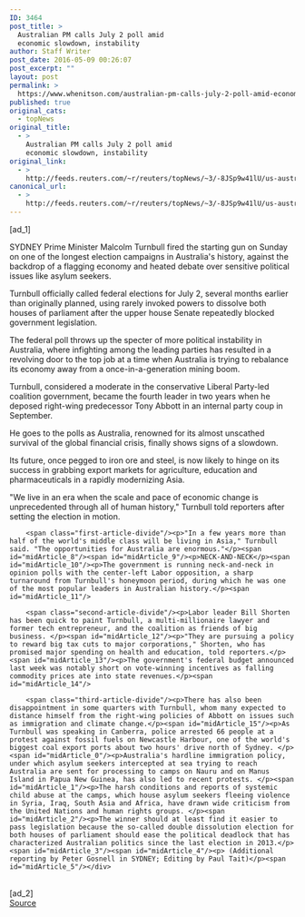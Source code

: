 ```yaml
---
ID: 3464
post_title: >
  Australian PM calls July 2 poll amid
  economic slowdown, instability
author: Staff Writer
post_date: 2016-05-09 00:26:07
post_excerpt: ""
layout: post
permalink: >
  https://www.whenitson.com/australian-pm-calls-july-2-poll-amid-economic-slowdown-instability/
published: true
original_cats:
  - topNews
original_title:
  - >
    Australian PM calls July 2 poll amid
    economic slowdown, instability
original_link:
  - >
    http://feeds.reuters.com/~r/reuters/topNews/~3/-8JSp9w41lU/us-australia-politics-election-idUSKCN0XZ022
canonical_url:
  - >
    http://feeds.reuters.com/~r/reuters/topNews/~3/-8JSp9w41lU/us-australia-politics-election-idUSKCN0XZ022
---
```

 [ad_1]
<br><div id="articleText">
<span id="midArticle_start"/>

<span id="midArticle_0"/><span class="focusParagraph" readability="5"><p><span class="articleLocation">SYDNEY</span> Prime Minister Malcolm Turnbull fired the starting gun on Sunday on one of the longest election campaigns in Australia's history, against the backdrop of a flagging economy and heated debate over sensitive political issues like asylum seekers. </p></span><span id="midArticle_1"/><p>Turnbull officially called federal elections for July 2, several months earlier than originally planned, using rarely invoked powers to dissolve both houses of parliament after the upper house Senate repeatedly blocked government legislation. </p><span id="midArticle_2"/><p>The federal poll throws up the specter of more political instability in Australia, where infighting among the leading parties has resulted in a revolving door to the top job at a time when Australia is trying to rebalance its economy away from a once-in-a-generation mining boom.</p><span id="midArticle_3"/><p>Turnbull, considered a moderate in the conservative Liberal Party-led coalition government, became the fourth leader in two years when he deposed right-wing predecessor Tony Abbott in an internal party coup in September.</p><span id="midArticle_4"/><p>He goes to the polls as Australia, renowned for its almost unscathed survival of the global financial crisis, finally shows signs of a slowdown. </p><span id="midArticle_5"/><p>Its future, once pegged to iron ore and steel, is now likely to hinge on its success in grabbing export markets for agriculture, education and pharmaceuticals in a rapidly modernizing Asia.</p><span id="midArticle_6"/><p>"We live in an era when the scale and pace of economic change is unprecedented through all of human history," Turnbull told reporters after setting the election in motion.</p><span id="midArticle_7"/>
        
        <span class="first-article-divide"/><p>"In a few years more than half of the world's middle class will be living in Asia," Turnbull said. "The opportunities for Australia are enormous."</p><span id="midArticle_8"/><span id="midArticle_9"/><p>NECK-AND-NECK</p><span id="midArticle_10"/><p>The government is running neck-and-neck in opinion polls with the center-left Labor opposition, a sharp turnaround from Turnbull's honeymoon period, during which he was one of the most popular leaders in Australian history.</p><span id="midArticle_11"/>
        
        <span class="second-article-divide"/><p>Labor leader Bill Shorten has been quick to paint Turnbull, a multi-millionaire lawyer and former tech entrepreneur, and the coalition as friends of big business. </p><span id="midArticle_12"/><p>"They are pursuing a policy to reward big tax cuts to major corporations," Shorten, who has promised major spending on health and education, told reporters.</p><span id="midArticle_13"/><p>The government's federal budget announced last week was notably short on vote-winning incentives as falling commodity prices ate into state revenues.</p><span id="midArticle_14"/>
        
        <span class="third-article-divide"/><p>There has also been disappointment in some quarters with Turnbull, whom many expected to distance himself from the right-wing policies of Abbott on issues such as immigration and climate change.</p><span id="midArticle_15"/><p>As Turnbull was speaking in Canberra, police arrested 66 people at a protest against fossil fuels on Newcastle Harbour, one of the world's biggest coal export ports about two hours' drive north of Sydney. </p><span id="midArticle_0"/><p>Australia's hardline immigration policy, under which asylum seekers intercepted at sea trying to reach Australia are sent for processing to camps on Nauru and on Manus Island in Papua New Guinea, has also led to recent protests. </p><span id="midArticle_1"/><p>The harsh conditions and reports of systemic child abuse at the camps, which house asylum seekers fleeing violence in Syria, Iraq, South Asia and Africa, have drawn wide criticism from the United Nations and human rights groups. </p><span id="midArticle_2"/><p>The winner should at least find it easier to pass legislation because the so-called double dissolution election for both houses of parliament should ease the political deadlock that has characterized Australian politics since the last election in 2013.</p><span id="midArticle_3"/><span id="midArticle_4"/><p> (Additional reporting by Peter Gosnell in SYDNEY; Editing by Paul Tait)</p><span id="midArticle_5"/></div>
<br>[ad_2]
<br><a href="http://feeds.reuters.com/~r/reuters/topNews/~3/-8JSp9w41lU/us-australia-politics-election-idUSKCN0XZ022">Source </a>